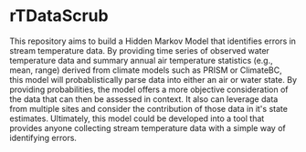# rTDataScrub

This repository aims to build a Hidden Markov Model that identifies errors in stream temperature data. By providing time series of observed water temperature data and summary annual air temperature statistics (e.g., mean, range) derived from climate models such as PRISM or ClimateBC, this model will probablistically parse data into either an air or water state. By providing probabilities, the model offers a more objective consideration of the data that can then be assessed in context. It also can leverage data from multiple sites and consider the contribution of those data in it's state estimates. Ultimately, this model could be developed into a tool that provides anyone collecting stream temperature data with a simple way of identifying errors.
